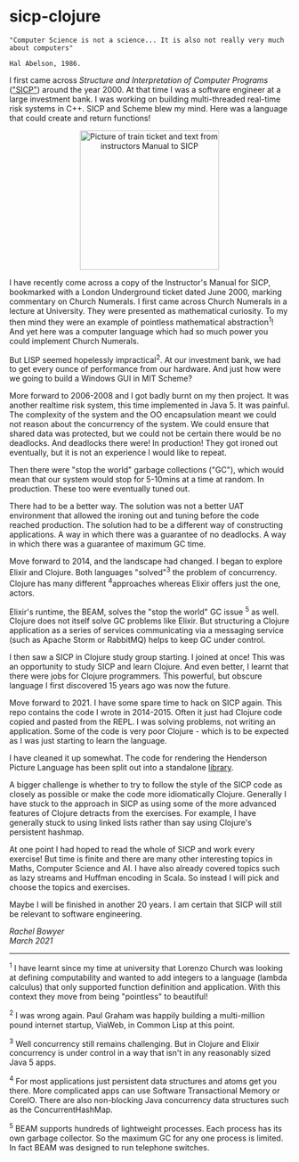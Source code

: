 # sicp-clojure

    "Computer Science is not a science... It is also not really very much about computers"

    Hal Abelson, 1986.

I first came across _Structure and Interpretation of Computer Programs_ 
(["SICP"](https://mitpress.mit.edu/sites/default/files/sicp/full-text/book/book.html)) 
around the year 2000. At that time I was a software engineer at a large
investment bank. I was working on building multi-threaded real-time risk systems 
in C++. SICP and Scheme blew my mind. Here was a language that could create and
return functions!

<p align="center">
<img src="https://github.com/rachbowyer/sicp-clojure/blob/rachbowyer/sicp_and_train_ticket.jpg" 
alt="Picture of train ticket and text from instructors Manual to SICP" width="250"/>
</p>

I have recently come across a copy of the Instructor's Manual for SICP, bookmarked
with a London Underground ticket dated June 2000, marking commentary on Church
Numerals. I first came across Church Numerals in a lecture at University. They
were presented as mathematical curiosity. To my then mind they were an example of 
pointless mathematical abstraction<sup>1</sup>! And yet here was a computer language 
which had so much power you could implement Church Numerals.

But LISP seemed hopelessly impractical<sup>2</sup>. At our investment bank, we 
had to get every ounce of performance from our hardware. And just how were 
we going to build a Windows GUI in MIT Scheme?

More forward to 2006-2008 and I got badly burnt on my then project. It was another
realtime risk system, this time implemented in Java 5. It was painful. The 
complexity of the system and the OO encapsulation meant we could not reason about
the concurrency of the system. We could ensure that shared data was protected, 
but we could not be certain there would be no deadlocks. And deadlocks there were!
In production! They got ironed out eventually, but it is not an experience I 
would like to repeat.

Then there were "stop the world" garbage collections ("GC"), which would mean that
our system would stop for 5-10mins at a time at random. In production. These too
were eventually tuned out.

There had to be a better way. The solution was not a better UAT environment that
allowed the ironing out and tuning before the code reached production. The solution
had to be a different way of constructing applications. A way in which there was
a guarantee of no deadlocks. A way in which there was a guarantee of maximum 
GC time.

Move forward to 2014, and the landscape had changed. I began to explore Elixir and
Clojure. Both languages "solved"<sup>3</sup> the problem of concurrency. Clojure 
has many different <sup>4</sup>approaches whereas Elixir offers just the one, actors.

Elixir's runtime, the BEAM, solves the "stop the world" GC issue <sup>5</sup> as well. 
Clojure does not itself solve GC problems like Elixir. But structuring a Clojure 
application as a series of services communicating via a messaging service 
(such as Apache Storm or RabbitMQ) helps to keep GC under control.

I then saw a SICP in Clojure study group starting. I joined at once! This was an
opportunity to study SICP and learn Clojure. And even better, I learnt that there
were jobs for Clojure programmers. This powerful, but obscure language I first 
discovered 15 years ago was now the future.

Move forward to 2021. I have some spare time to hack on SICP again. This repo 
contains the code I wrote in 2014-2015. Often it just had Clojure code copied 
and pasted from the REPL. I was solving problems, not writing an application.
Some of the code is very poor Clojure - which is to be expected as
I was just starting to learn the language.

I have cleaned it up somewhat. The code for rendering the Henderson Picture 
Language has been split out into a standalone 
[library](https://github.com/rachbowyer/henderson).

A bigger challenge is whether to try to follow the style of the SICP code as
closely as possible or make the code more idiomatically Clojure. Generally I
have stuck to the approach in SICP as using some of the more advanced features
of Clojure detracts from the exercises. For example, I have generally stuck to 
using linked lists rather than say using Clojure's persistent hashmap. 

At one point I had hoped to read the whole of SICP and work every exercise! But
time is finite and there are many other interesting topics in Maths, 
Computer Science and AI. I have also already covered topics such as lazy 
streams and Huffman encoding in Scala. So instead I will pick and choose 
the topics and exercises.

Maybe I will be finished in another 20 years. I am certain that SICP will still
be relevant to software engineering.





_Rachel Bowyer_<br>
_March 2021_
<hr>
<sup>1</sup> I have learnt since my time at university that Lorenzo Church was 
looking at defining computability and wanted to add integers to a language 
(lambda calculus) that only supported function definition and application. With 
this context they move from being "pointless" to beautiful!


<sup>2</sup> I was wrong again. Paul Graham was happily building a multi-million
pound internet startup, ViaWeb, in Common Lisp at this point.

<sup>3</sup> Well concurrency still remains challenging. But in Clojure and Elixir
concurrency is under control in a way that isn't in any reasonably sized Java 5
apps.

<sup>4</sup> For most applications just persistent data structures and atoms get
you there. More complicated apps can use Software Transactional Memory or
CoreIO. There are also non-blocking Java concurrency data structures such as 
the ConcurrentHashMap.

<sup>5</sup> BEAM supports hundreds of lightweight processes. 
Each process has its own garbage collector. So the maximum GC for any one
process is limited. In fact BEAM was designed to run telephone switches.



